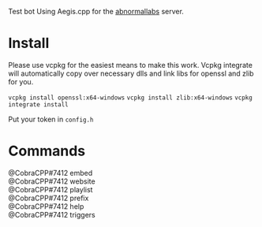 Test bot Using Aegis.cpp for the [abnormallabs](htpps://discord.gg/REaSs8tMCT) server.

<h1>Install</h1>

Please use vcpkg for the easiest means to make this work. Vcpkg integrate will automatically copy over necessary
dlls and link libs for openssl and zlib for you.

`vcpkg install openssl:x64-windows`
`vcpkg install zlib:x64-windows`
`vcpkg integrate install`

Put your token in `config.h`
<br>

<h1>Commands</h1>
@CobraCPP#7412 embed
<br>
@CobraCPP#7412 website
<br>
@CobraCPP#7412 playlist
<br>
@CobraCPP#7412 prefix
<br>
@CobraCPP#7412 help
<br>
@CobraCPP#7412 triggers
